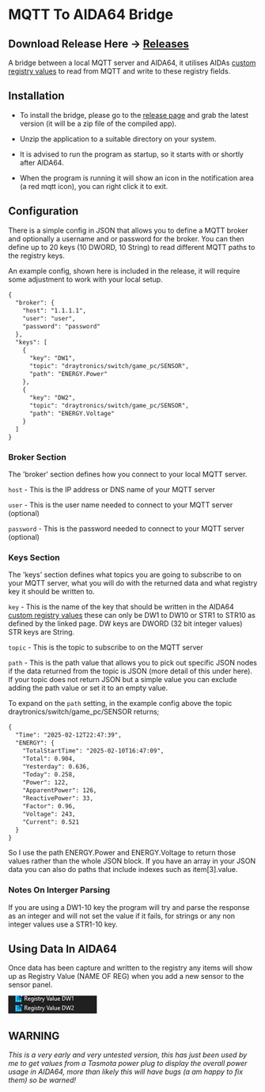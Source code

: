 # MQTT To AIDA64 Bridge

## Download Release Here -> [Releases](https://github.com/ghostseven/MQTT-To-AIDA64-Bridge/releases/)

A bridge between a local MQTT server and AIDA64, it utilises AIDAs [custom registry values](https://www.aida64.com/user-manual/hardware-monitoring/displaying-custom-values) to read from MQTT and write to these registry fields.

## Installation

- To install the bridge, please go to the [release page](https://github.com/ghostseven/MQTT-To-AIDA64-Bridge/releases/) and grab the latest version (it will be a zip file of the compiled app).

- Unzip the application to a suitable directory on your system.

- It is advised to run the program as startup, so it starts with or shortly after AIDA64.

- When the program is running it will show an icon in the notification area (a red mqtt icon), you can right click it to exit.

## Configuration

There is a simple config in JSON that allows you to define a MQTT broker and optionally a username and or password for the broker. You can then define up to 20 keys (10 DWORD, 10 String) to read different MQTT paths to the registry keys.

An example config, shown here is included in the release, it will require some adjustment to work with your local setup.

    {
      "broker": {
        "host": "1.1.1.1",
        "user": "user",
        "password": "password"
      },
      "keys": [
        {
          "key": "DW1",
          "topic": "draytronics/switch/game_pc/SENSOR",
          "path": "ENERGY.Power"
        },
        {
          "key": "DW2",
          "topic": "draytronics/switch/game_pc/SENSOR",
          "path": "ENERGY.Voltage"
        }
      ]
    }

### Broker Section

The 'broker' section defines how you connect to your local MQTT server.

`host` - This is the IP address or DNS name of your MQTT server

`user` - This is the user name needed to connect to your MQTT server (optional)

`password` - This is the password needed to connect to your MQTT server (optional)

### Keys Section

The 'keys' section defines what topics you are going to subscribe to on your MQTT server, what you will do with the returned data and what registry key it should be written to.

`key` - This is the name of the key that should be written in the AIDA64 [custom registry values](https://www.aida64.com/user-manual/hardware-monitoring/displaying-custom-values) these can only be DW1 to DW10 or STR1 to STR10 as defined by the linked page. DW keys are DWORD (32 bit integer values) STR keys are String.

`topic` - This is the topic to subscribe to on the MQTT server

`path` - This is the path value that allows you to pick out specific JSON nodes if the data returned from the topic is JSON (more detail of this under here). If your topic does not return JSON but a simple value you can exclude adding the path value or set it to an empty value.

To expand on the `path` setting, in the example config above the topic draytronics/switch/game_pc/SENSOR returns;

    {
      "Time": "2025-02-12T22:47:39",
      "ENERGY": {
        "TotalStartTime": "2025-02-10T16:47:09",
        "Total": 0.904,
        "Yesterday": 0.636,
        "Today": 0.258,
        "Power": 122,
        "ApparentPower": 126,
        "ReactivePower": 33,
        "Factor": 0.96,
        "Voltage": 243,
        "Current": 0.521
      }
    }

So I use the path ENERGY.Power and ENERGY.Voltage to return those values rather than the whole JSON block. If you have an array in your JSON data you can also do paths that include indexes such as item[3].value.

### Notes On Interger Parsing

If you are using a DW1-10 key the program will try and parse the response as an integer and will not set the value if it fails, for strings or any non integer values use a STR1-10 key.

## Using Data In AIDA64

Once data has been capture and written to the registry any items will show up as Registry Value (NAME OF REG) when you add a new sensor to the sensor panel.

![](reg-values-in-aida.png)

## WARNING

_This is a very early and very untested version, this has just been used by me to get values from a Tasmota power plug to display the overall power usage in AIDA64, more than likely this will have bugs (a am happy to fix them) so be warned!_
